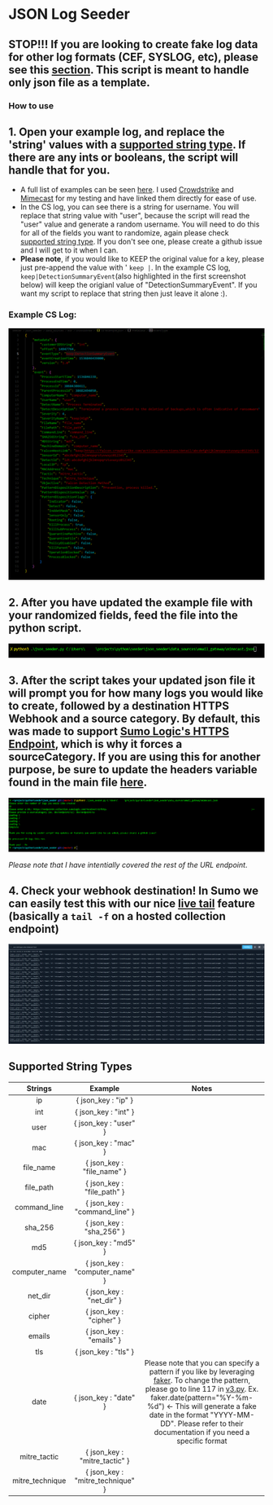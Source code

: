 # JSON Log Seeder

## STOP!!! If you are looking to create fake log data for other log formats (CEF, SYSLOG, etc), please see this [section](/seeder/readme.md). This script is meant to handle only json file as a template. 


### How to use ### 


## 1. Open your example log, and replace the 'string' values with a [supported string type](#supported-string-types). If there are any ints or booleans, the script will handle that for you.
-  A full list of examples can be seen [here](/seeder/json_seeder/data_sources/). I used [Crowdstrike](/seeder/json_seeder/data_sources/edr/crowdstrike/cs-example.json) and [Mimecast](/seeder/json_seeder/data_sources/email_gateway/mimecast.json) for my testing and have linked them directly for ease of use. 
- In the CS log, you can see there is a string for username. You will replace that string value with "user", because the script will read the "user" value and generate a random username. You will need to do this for all of the fields you want to randomize, again please check [supported string type](#supported-string-types). If you don't see one, please create a github issue and I will get to it when I can. 
- **Please note**, if you would like to KEEP the original value for a key, please just pre-append the value with ' ```keep |```. In the example CS log, ```keep|DetectionSummaryEvent```(also highlighted in the first screenshot below) will keep the origianl value of "DetectionSummaryEvent". If you want my script to replace that string then just leave it alone :). 

### Example CS Log:
![alt text](/seeder/json_seeder/screenshots/example-cs.png)

## 2. After you have updated the example file with your randomized fields, feed the file into the python script.

![alt text](/seeder/json_seeder/screenshots/cli.png)

## 3. After the script takes your updated json file it will prompt you for how many logs you would like to create, followed by a destination HTTPS Webhook and a source category. By default, this was made to support [Sumo Logic's HTTPS Endpoint](https://help.sumologic.com/docs/send-data/hosted-collectors/http-source/logs-metrics/#configure-an-httplogs-and-metrics-source), which is why it forces a sourceCategory. If you are using this for another purpose, be sure to update the headers variable found in the main file [here](/seeder/json_seeder/json_seeder.py).

![alt text](/seeder/json_seeder/screenshots/full_cli.png)

*Please note that I have intentially covered the rest of the URL endpoint*. 


## 4. Check your webhook destination! In Sumo we can easily test this with our nice [live tail](https://help.sumologic.com/docs/search/live-tail/about-live-tail/) feature (basically a ```tail -f``` on a hosted collection endpoint)

![alt text](/seeder/json_seeder/screenshots/live_tail.png)


## Supported String Types
| Strings | Example | Notes |
| :-------------: | :-------------: | :-------------: |
ip | { json_key : "ip" }
int | { json_key : "int" }
user | { json_key : "user" }
mac | { json_key : "mac" }
file_name | { json_key : "file_name" }
file_path | { json_key : "file_path" }
command_line | { json_key : "command_line" }
sha_256 | { json_key : "sha_256" }
md5 | { json_key : "md5" }
computer_name | { json_key : "computer_name" }
net_dir | { json_key : "net_dir" }
cipher | { json_key : "cipher" }
emails | { json_key : "emails" }
tls | { json_key : "tls" }
date | { json_key : "date" } | Please note that you can specify a pattern if you like by leveraging [faker](https://faker.readthedocs.io/en/master/providers/faker.providers.date_time.html). To change the pattern, please go to line 117 in [v3.py](/loggen/v2/v3.py).  Ex. faker.date(pattern="%Y-%m-%d") <- This will generate a fake date in the format "YYYY-MM-DD". Please refer to their documentation if you need a specific format
mitre_tactic | { json_key : "mitre_tactic" } |
mitre_technique | { json_key : "mitre_technique" } | 
